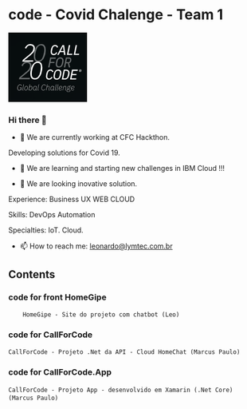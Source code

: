 # code - Covid Chalenge - Team 1
![alt text](https://raw.githubusercontent.com/cfc-2020-time-1/code/master/docs/cfc-logo.PNG "CFC Logo") 

### Hi there 👋


- 🔭 We are currently working at CFC Hackthon.

Developing solutions for Covid 19.

- 🌱 We are learning and starting new challenges in IBM Cloud !!!

- 👯 We are looking inovative solution.

Experience:
  Business
  UX
  WEB
  CLOUD

Skills:
  DevOps
  Automation

Specialties: 
  IoT.
  Cloud.
  
- 📫 How to reach me: leonardo@lymtec.com.br


## Contents
  
  ### code for front HomeGipe
        
        HomeGipe - Site do projeto com chatbot (Leo)

  ### code for  CallForCode 
 
	CallForCode - Projeto .Net da API - Cloud HomeChat (Marcus Paulo)
	
   ### code for CallForCode.App
 
	CallForCode - Projeto App - desenvolvido em Xamarin (.Net Core) (Marcus Paulo)
	
	

